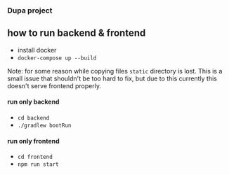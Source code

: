 ### Dupa project

## how to run backend & frontend

 - install docker
 - `docker-compose up --build`

Note: for some reason while copying files `static` directory is lost. This is a small issue that shouldn't be too hard to fix, but due to this currently this doesn't serve frontend properly.

#### run only backend

 - `cd backend`
 - `./gradlew bootRun`
 
#### run only frontend

 - `cd frontend`
 - `npm run start`